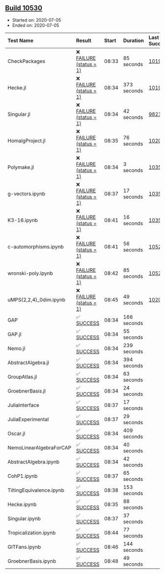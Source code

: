 ## [Build 10530](https://oscarci.mathematik.uni-kl.de/job/oscar/10530/)

* Started on: 2020-07-05
* Ended on: 2020-07-05

| Test Name    | Result | Start | Duration | Last Success | First Failure |
|:-------------|:-------|:------|:---------|:-------------|:--------------|
| CheckPackages | ❌ [FAILURE (status = 1)](https://oscarci.mathematik.uni-kl.de/job/oscar/10530/artifact/logs/build-10530/CheckPackages.log) | 08:33 | 85 seconds | [10197](https://oscarci.mathematik.uni-kl.de/job/oscar/10197/) | [10198](https://oscarci.mathematik.uni-kl.de/job/oscar/10198/) |
| Hecke.jl | ❌ [FAILURE (status = 1)](https://oscarci.mathematik.uni-kl.de/job/oscar/10530/artifact/logs/build-10530/Hecke.jl.log) | 08:34 | 373 seconds | [10197](https://oscarci.mathematik.uni-kl.de/job/oscar/10197/) | [10198](https://oscarci.mathematik.uni-kl.de/job/oscar/10198/) |
| Singular.jl | ❌ [FAILURE (status = 1)](https://oscarci.mathematik.uni-kl.de/job/oscar/10530/artifact/logs/build-10530/Singular.jl.log) | 08:34 | 42 seconds | [9821](https://oscarci.mathematik.uni-kl.de/job/oscar/9821/) | [9822](https://oscarci.mathematik.uni-kl.de/job/oscar/9822/) |
| HomalgProject.jl | ❌ [FAILURE (status = 1)](https://oscarci.mathematik.uni-kl.de/job/oscar/10530/artifact/logs/build-10530/HomalgProject.jl.log) | 08:35 | 76 seconds | [10209](https://oscarci.mathematik.uni-kl.de/job/oscar/10209/) | [10210](https://oscarci.mathematik.uni-kl.de/job/oscar/10210/) |
| Polymake.jl | ❌ [FAILURE (status = 1)](https://oscarci.mathematik.uni-kl.de/job/oscar/10530/artifact/logs/build-10530/Polymake.jl.log) | 08:34 | 3 seconds | [10356](https://oscarci.mathematik.uni-kl.de/job/oscar/10356/) | [10357](https://oscarci.mathematik.uni-kl.de/job/oscar/10357/) |
| g-vectors.ipynb | ❌ [FAILURE (status = 1)](https://oscarci.mathematik.uni-kl.de/job/oscar/10530/artifact/logs/build-10530/g-vectors.ipynb.log) | 08:37 | 17 seconds | [10356](https://oscarci.mathematik.uni-kl.de/job/oscar/10356/) | [10357](https://oscarci.mathematik.uni-kl.de/job/oscar/10357/) |
| K3-16.ipynb | ❌ [FAILURE (status = 1)](https://oscarci.mathematik.uni-kl.de/job/oscar/10530/artifact/logs/build-10530/K3-16.ipynb.log) | 08:41 | 16 seconds | [10356](https://oscarci.mathematik.uni-kl.de/job/oscar/10356/) | [10357](https://oscarci.mathematik.uni-kl.de/job/oscar/10357/) |
| c-automorphisms.ipynb | ❌ [FAILURE (status = 1)](https://oscarci.mathematik.uni-kl.de/job/oscar/10530/artifact/logs/build-10530/c-automorphisms.ipynb.log) | 08:41 | 56 seconds | [10528](https://oscarci.mathematik.uni-kl.de/job/oscar/10528/) | [10529](https://oscarci.mathematik.uni-kl.de/job/oscar/10529/) |
| wronski-poly.ipynb | ❌ [FAILURE (status = 1)](https://oscarci.mathematik.uni-kl.de/job/oscar/10530/artifact/logs/build-10530/wronski-poly.ipynb.log) | 08:42 | 85 seconds | [10522](https://oscarci.mathematik.uni-kl.de/job/oscar/10522/) | [10523](https://oscarci.mathematik.uni-kl.de/job/oscar/10523/) |
| uMPS(2,2,4)_0dim.ipynb | ❌ [FAILURE (status = 1)](https://oscarci.mathematik.uni-kl.de/job/oscar/10530/artifact/logs/build-10530/uMPS-2-2-4-_0dim.ipynb.log) | 08:45 | 49 seconds | [10209](https://oscarci.mathematik.uni-kl.de/job/oscar/10209/) | [10210](https://oscarci.mathematik.uni-kl.de/job/oscar/10210/) |
| GAP | ✅ [SUCCESS](https://oscarci.mathematik.uni-kl.de/job/oscar/10530/artifact/logs/build-10530/GAP.log) | 08:34 | 166 seconds |  |  |
| GAP.jl | ✅ [SUCCESS](https://oscarci.mathematik.uni-kl.de/job/oscar/10530/artifact/logs/build-10530/GAP.jl.log) | 08:34 | 55 seconds |  |  |
| Nemo.jl | ✅ [SUCCESS](https://oscarci.mathematik.uni-kl.de/job/oscar/10530/artifact/logs/build-10530/Nemo.jl.log) | 08:34 | 239 seconds |  |  |
| AbstractAlgebra.jl | ✅ [SUCCESS](https://oscarci.mathematik.uni-kl.de/job/oscar/10530/artifact/logs/build-10530/AbstractAlgebra.jl.log) | 08:34 | 394 seconds |  |  |
| GroupAtlas.jl | ✅ [SUCCESS](https://oscarci.mathematik.uni-kl.de/job/oscar/10530/artifact/logs/build-10530/GroupAtlas.jl.log) | 08:34 | 63 seconds |  |  |
| GroebnerBasis.jl | ✅ [SUCCESS](https://oscarci.mathematik.uni-kl.de/job/oscar/10530/artifact/logs/build-10530/GroebnerBasis.jl.log) | 08:34 | 24 seconds |  |  |
| JuliaInterface | ✅ [SUCCESS](https://oscarci.mathematik.uni-kl.de/job/oscar/10530/artifact/logs/build-10530/JuliaInterface.log) | 08:37 | 17 seconds |  |  |
| JuliaExperimental | ✅ [SUCCESS](https://oscarci.mathematik.uni-kl.de/job/oscar/10530/artifact/logs/build-10530/JuliaExperimental.log) | 08:37 | 29 seconds |  |  |
| Oscar.jl | ✅ [SUCCESS](https://oscarci.mathematik.uni-kl.de/job/oscar/10530/artifact/logs/build-10530/Oscar.jl.log) | 08:34 | 409 seconds |  |  |
| NemoLinearAlgebraForCAP | ✅ [SUCCESS](https://oscarci.mathematik.uni-kl.de/job/oscar/10530/artifact/logs/build-10530/NemoLinearAlgebraForCAP.log) | 08:34 | 40 seconds |  |  |
| AbstractAlgebra.ipynb | ✅ [SUCCESS](https://oscarci.mathematik.uni-kl.de/job/oscar/10530/artifact/logs/build-10530/AbstractAlgebra.ipynb.log) | 08:34 | 42 seconds |  |  |
| CohP1.ipynb | ✅ [SUCCESS](https://oscarci.mathematik.uni-kl.de/job/oscar/10530/artifact/logs/build-10530/CohP1.ipynb.log) | 08:37 | 65 seconds |  |  |
| TiltingEquivalence.ipynb | ✅ [SUCCESS](https://oscarci.mathematik.uni-kl.de/job/oscar/10530/artifact/logs/build-10530/TiltingEquivalence.ipynb.log) | 08:38 | 153 seconds |  |  |
| Hecke.ipynb | ✅ [SUCCESS](https://oscarci.mathematik.uni-kl.de/job/oscar/10530/artifact/logs/build-10530/Hecke.ipynb.log) | 08:35 | 88 seconds |  |  |
| Singular.ipynb | ✅ [SUCCESS](https://oscarci.mathematik.uni-kl.de/job/oscar/10530/artifact/logs/build-10530/Singular.ipynb.log) | 08:37 | 37 seconds |  |  |
| Tropicalization.ipynb | ✅ [SUCCESS](https://oscarci.mathematik.uni-kl.de/job/oscar/10530/artifact/logs/build-10530/Tropicalization.ipynb.log) | 08:44 | 77 seconds |  |  |
| GITFans.ipynb | ✅ [SUCCESS](https://oscarci.mathematik.uni-kl.de/job/oscar/10530/artifact/logs/build-10530/GITFans.ipynb.log) | 08:46 | 144 seconds |  |  |
| GroebnerBasis.ipynb | ✅ [SUCCESS](https://oscarci.mathematik.uni-kl.de/job/oscar/10530/artifact/logs/build-10530/GroebnerBasis.ipynb.log) | 08:48 | 49 seconds |  |  |
